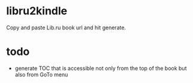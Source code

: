 libru2kindle
============

Copy and paste Lib.ru book url and hit generate.


todo
====
- generate TOC that is accessible not only from the top of the book but also from GoTo menu
